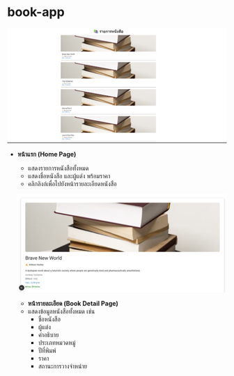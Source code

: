 # book-app
[![หน้าหนังสือทั้งหมด](/book01.png)](/public/book01.png)
- **หน้าแรก (Home Page)**
  - แสดงรายการหนังสือทั้งหมด
  - แสดงชื่อหนังสือ และผู้แต่ง พร้อมราคา
  - คลิกลิงก์เพื่อไปยังหน้ารายละเอียดหนังสือ
  
  [![หน้าเข้าหนังสือ](/book02.png)](/public/book02.png)
  - **หน้ารายละเอียด (Book Detail Page)**
  - แสดงข้อมูลหนังสือทั้งหมด เช่น
    - ชื่อหนังสือ
    - ผู้แต่ง
    - คำอธิบาย
    - ประเภทหมวดหมู่
    - ปีที่พิมพ์
    - ราคา
    - สถานะการวางจำหน่าย
